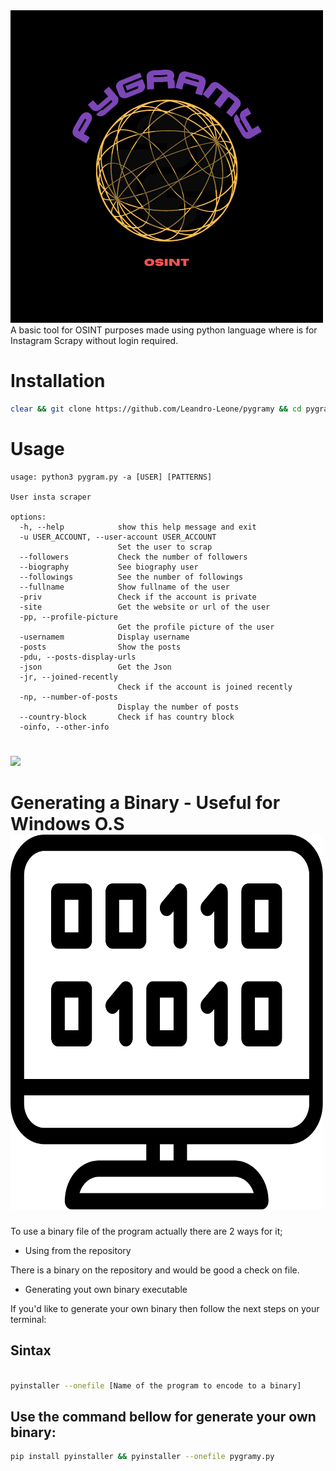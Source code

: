 <img src="/src/img/pygramy.png">
A basic tool for OSINT purposes made using python language where is for Instagram Scrapy without login required.



# Installation

```bash
clear && git clone https://github.com/Leandro-Leone/pygramy && cd pygramy && python3 -m pip install -r requirements.txt

```


# Usage

```
usage: python3 pygram.py -a [USER] [PATTERNS]

User insta scraper

options:
  -h, --help            show this help message and exit
  -u USER_ACCOUNT, --user-account USER_ACCOUNT
                        Set the user to scrap
  --followers           Check the number of followers
  --biography           See biography user
  --followings          See the number of followings
  --fullname            Show fullname of the user
  -priv                 Check if the account is private
  -site                 Get the website or url of the user
  -pp, --profile-picture
                        Get the profile picture of the user
  -usernamem            Display username
  -posts                Show the posts
  -pdu, --posts-display-urls
  -json                 Get the Json
  -jr, --joined-recently
                        Check if the account is joined recently
  -np, --number-of-posts
                        Display the number of posts
  --country-block       Check if has country block
  -oinfo, --other-info

```

# 

<a href="https://asciinema.org/a/VeWodQLcmMWj9N9hvfrXtdoUE" target="_blank"><img src="https://asciinema.org/a/VeWodQLcmMWj9N9hvfrXtdoUE.svg" /></a>

# Generating a Binary - Useful for Windows O.S <img src="/src/img/binary-logo.svg" width="500" height="600" >

To use a binary file of the program actually there are 2 ways for it;

- Using from the repository

There is a binary on the repository and would be good a check on file.

- Generating yout own binary executable

If you'd like to generate your own binary then follow the next steps on your terminal:

## Sintax
```bash

pyinstaller --onefile [Name of the program to encode to a binary]
```

## Use the command bellow for generate your own binary:

```bash
pip install pyinstaller && pyinstaller --onefile pygramy.py
```
